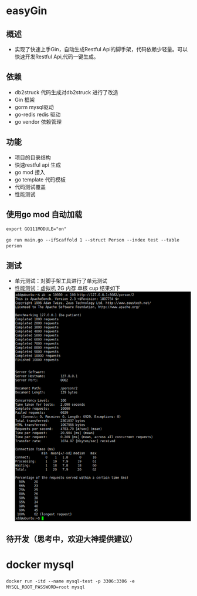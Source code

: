 # easyGin
## 概述
* 实现了快速上手Gin，自动生成Restful Api的脚手架，代码依赖少轻量。可以快速开发Restful Api,代码一键生成。
## 依赖
* db2struck 代码生成对db2struck 进行了改造
* Gin 框架
* gorm mysql驱动
* go-redis redis 驱动
* go vendor 依赖管理
## 功能
* 项目的目录结构
* 快速restful api 生成
* go mod 接入
* go template 代码模板
* 代码测试覆盖
* 性能测试

## 使用go mod 自动加载
```
export GO111MODULE="on"
```


```
go run main.go --ifScaffold 1 --struct Person --index test --table person
```
## 测试
* 单元测试：对脚手架工具进行了单元测试
* 性能测试：虚拟机 2G 内存 单核 cup 结果如下
 ![设置1](/static/ab.png)
## 待开发（思考中，欢迎大神提供建议）

# docker mysql 

```azure
docker run -itd --name mysql-test -p 3306:3306 -e MYSQL_ROOT_PASSWORD=root mysql
```